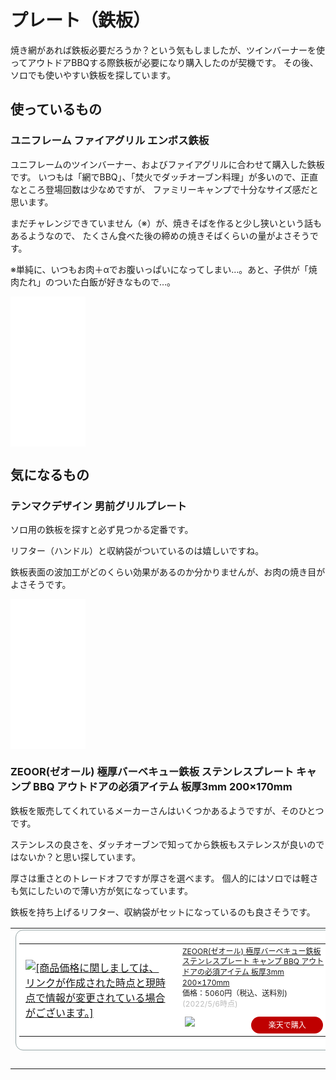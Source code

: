 # プレート（鉄板）

焼き網があれば鉄板必要だろうか？という気もしましたが、ツインバーナーを使ってアウトドアBBQする際鉄板が必要になり購入したのが契機です。
その後、ソロでも使いやすい鉄板を探しています。

## 使っているもの

### ユニフレーム ファイアグリル エンボス鉄板

ユニフレームのツインバーナー、およびファイアグリルに合わせて購入した鉄板です。
いつもは「網でBBQ」、「焚火でダッチオーブン料理」が多いので、正直なところ登場回数は少なめですが、
ファミリーキャンプで十分なサイズ感だと思います。

まだチャレンジできていません（※）が、焼きそばを作ると少し狭いという話もあるようなので、
たくさん食べた後の締めの焼きそばくらいの量がよさそうです。

※単純に、いつもお肉＋αでお腹いっぱいになってしまい…。あと、子供が「焼肉たれ」のついた白飯が好きなもので…。

<iframe sandbox="allow-popups allow-scripts allow-modals allow-forms allow-same-origin" style="width:120px;height:240px;" marginwidth="0" marginheight="0" scrolling="no" frameborder="0" src="//rcm-fe.amazon-adsystem.com/e/cm?lt1=_blank&bc1=000000&IS2=1&bg1=FFFFFF&fc1=000000&lc1=0000FF&t=dobachi19830a-22&language=ja_JP&o=9&p=8&l=as4&m=amazon&f=ifr&ref=as_ss_li_til&asins=B003AIAOK0&linkId=4a1c81765708910cc374bbd374f3b066"></iframe>

## 気になるもの

### テンマクデザイン 男前グリルプレート

ソロ用の鉄板を探すと必ず見つかる定番です。

リフター（ハンドル）と収納袋がついているのは嬉しいですね。

鉄板表面の波加工がどのくらい効果があるのか分かりませんが、お肉の焼き目がよさそうです。

<iframe sandbox="allow-popups allow-scripts allow-modals allow-forms allow-same-origin" style="width:120px;height:240px;" marginwidth="0" marginheight="0" scrolling="no" frameborder="0" src="//rcm-fe.amazon-adsystem.com/e/cm?lt1=_blank&bc1=000000&IS2=1&bg1=FFFFFF&fc1=000000&lc1=0000FF&t=dobachi19830a-22&language=ja_JP&o=9&p=8&l=as4&m=amazon&f=ifr&ref=as_ss_li_til&asins=B07C2WBYPX&linkId=1d6340ccab05707f5f8b0d27c2b98680"></iframe>

### ZEOOR(ゼオール) 極厚バーベキュー鉄板 ステンレスプレート キャンプ BBQ アウトドアの必須アイテム 板厚3mm 200×170mm

鉄板を販売してくれているメーカーさんはいくつかあるようですが、そのひとつです。

ステンレスの良さを、ダッチオーブンで知ってから鉄板もステレンスが良いのではないか？と思い探しています。

厚さは重さとのトレードオフですが厚さを選べます。
個人的にはソロでは軽さも気にしたいので薄い方が気になっています。

鉄板を持ち上げるリフター、収納袋がセットになっているのも良さそうです。

<table border="0" cellpadding="0" cellspacing="0"><tr><td><div style="border:1px solid #95a5a6;border-radius:.75rem;background-color:#FFFFFF;width:504px;margin:0px;padding:5px;text-align:center;overflow:hidden;"><table><tr><td style="width:240px"><a href="https://hb.afl.rakuten.co.jp/ichiba/27570614.2b344a98.27570615.590da034/?pc=https%3A%2F%2Fitem.rakuten.co.jp%2Fauc-teppan-hiroba%2Fbq30-10%2F&link_type=picttext&ut=eyJwYWdlIjoiaXRlbSIsInR5cGUiOiJwaWN0dGV4dCIsInNpemUiOiIyNDB4MjQwIiwibmFtIjoxLCJuYW1wIjoicmlnaHQiLCJjb20iOjEsImNvbXAiOiJkb3duIiwicHJpY2UiOjEsImJvciI6MSwiY29sIjoxLCJiYnRuIjoxLCJwcm9kIjowLCJhbXAiOmZhbHNlfQ%3D%3D" target="_blank" rel="nofollow sponsored noopener" style="word-wrap:break-word;"  ><img src="https://hbb.afl.rakuten.co.jp/hgb/27570614.2b344a98.27570615.590da034/?me_id=1302348&item_id=10004449&pc=https%3A%2F%2Fthumbnail.image.rakuten.co.jp%2F%400_mall%2Fauc-teppan-hiroba%2Fcabinet%2F03677402%2F03677403%2Fimgrc0084869036.jpg%3F_ex%3D240x240&s=240x240&t=picttext" border="0" style="margin:2px" alt="[商品価格に関しましては、リンクが作成された時点と現時点で情報が変更されている場合がございます。]" title="[商品価格に関しましては、リンクが作成された時点と現時点で情報が変更されている場合がございます。]"></a></td><td style="vertical-align:top;width:248px;"><p style="font-size:12px;line-height:1.4em;text-align:left;margin:0px;padding:2px 6px;word-wrap:break-word"><a href="https://hb.afl.rakuten.co.jp/ichiba/27570614.2b344a98.27570615.590da034/?pc=https%3A%2F%2Fitem.rakuten.co.jp%2Fauc-teppan-hiroba%2Fbq30-10%2F&link_type=picttext&ut=eyJwYWdlIjoiaXRlbSIsInR5cGUiOiJwaWN0dGV4dCIsInNpemUiOiIyNDB4MjQwIiwibmFtIjoxLCJuYW1wIjoicmlnaHQiLCJjb20iOjEsImNvbXAiOiJkb3duIiwicHJpY2UiOjEsImJvciI6MSwiY29sIjoxLCJiYnRuIjoxLCJwcm9kIjowLCJhbXAiOmZhbHNlfQ%3D%3D" target="_blank" rel="nofollow sponsored noopener" style="word-wrap:break-word;"  >ZEOOR(ゼオール) 極厚バーベキュー鉄板 ステンレスプレート キャンプ BBQ アウトドアの必須アイテム 板厚3mm 200×170mm</a><br><span >価格：5060円（税込、送料別)</span> <span style="color:#BBB">(2022/5/6時点)</span></p><div style="margin:10px;"><a href="https://hb.afl.rakuten.co.jp/ichiba/27570614.2b344a98.27570615.590da034/?pc=https%3A%2F%2Fitem.rakuten.co.jp%2Fauc-teppan-hiroba%2Fbq30-10%2F&link_type=picttext&ut=eyJwYWdlIjoiaXRlbSIsInR5cGUiOiJwaWN0dGV4dCIsInNpemUiOiIyNDB4MjQwIiwibmFtIjoxLCJuYW1wIjoicmlnaHQiLCJjb20iOjEsImNvbXAiOiJkb3duIiwicHJpY2UiOjEsImJvciI6MSwiY29sIjoxLCJiYnRuIjoxLCJwcm9kIjowLCJhbXAiOmZhbHNlfQ%3D%3D" target="_blank" rel="nofollow sponsored noopener" style="word-wrap:break-word;"  ><img src="https://static.affiliate.rakuten.co.jp/makelink/rl.svg" style="float:left;max-height:27px;width:auto;margin-top:0"></a><a href="https://hb.afl.rakuten.co.jp/ichiba/27570614.2b344a98.27570615.590da034/?pc=https%3A%2F%2Fitem.rakuten.co.jp%2Fauc-teppan-hiroba%2Fbq30-10%2F%3Fscid%3Daf_pc_bbtn&link_type=picttext&ut=eyJwYWdlIjoiaXRlbSIsInR5cGUiOiJwaWN0dGV4dCIsInNpemUiOiIyNDB4MjQwIiwibmFtIjoxLCJuYW1wIjoicmlnaHQiLCJjb20iOjEsImNvbXAiOiJkb3duIiwicHJpY2UiOjEsImJvciI6MSwiY29sIjoxLCJiYnRuIjoxLCJwcm9kIjowLCJhbXAiOmZhbHNlfQ==" target="_blank" rel="nofollow sponsored noopener" style="word-wrap:break-word;"  ><div style="float:right;width:41%;height:27px;background-color:#bf0000;color:#fff!important;font-size:12px;font-weight:500;line-height:27px;margin-left:1px;padding: 0 12px;border-radius:16px;cursor:pointer;text-align:center;">楽天で購入</div></a></div></td></tr></table></div><br><p style="color:#000000;font-size:12px;line-height:1.4em;margin:5px;word-wrap:break-word"></p></td></tr></table>
